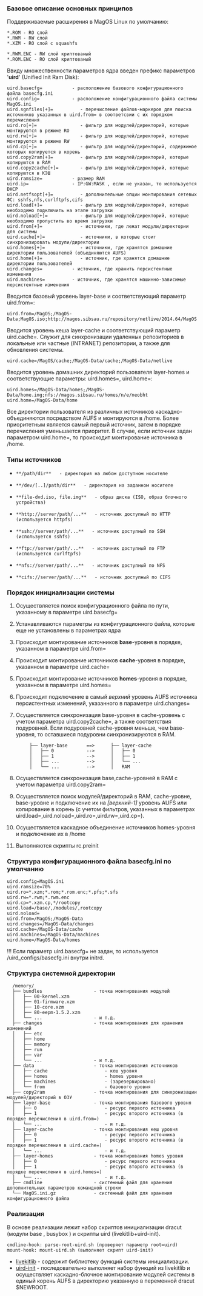 ### Базовое описание основных принципов

Поддерживаемые расширения в MagOS Linux по умолчанию:

    *.ROM - RO слой
    *.RWM - RW слой
    *.XZM - RO слой с squashfs 

    *.RWM.ENC - RW слой криптованый
    *.ROM.ENC - RO слой криптованый

Ввиду множественности параметров ядра введен префикс параметров '**uird**'  (Unified Init Ram Disk): 

    uird.basecfg=           - расположение базового конфигурационного файла basecfg.ini
    uird.config=            - расположение конфигурационного файла системы MagOS.ini
    uird.sgnfiles[+]=          - перечисление файлов-маркеров для поиска источников указанных в uird.from= в соответсвии с их порядком перечисления
    uird.ro[+]=                - фильтр для модулей/директорий, которые монтируются в режиме RO
    uird.rw[+]=                - фильтр для модулей/директорий, которые монтируются в режиме RW
    uird.cp[+]=                - фильтр для модулей/директорий, содержимое которых копируется в корень
    uird.copy2ram[+]=          - фильтр для модулей/директорий, которые копируются в RAM
    uird.copy2cache[+]=        - фильтр для модулей/директорий, которые копируются в КЭШ
    uird.ramsize=           - размер RAM
    uird.ip=                - IP:GW:MASK , если не указан, то используется DHCP
    uird.netfsopt[+]=          - дополнительные опции монтирования сетевых ФС: sshfs,nfs,curlftpfs,cifs
    uird.load[+]=              - фильтр для модулей/директорий, которые необходимо подключить на этапе загрузки
    uird.noload[+]=            - фильтр для модулей/директорий, которые необходимо пропустить во время загрузки
    uird.from[+]=              - источники, где лежат модули/директории для системы
    uird.cache[+]=             - источники, в которые стоит синхронизировать модули/директории 
    uird.homes[+]=             - источники, где хранятся домашние директории пользователей (объединяются AUFS) 
    uird.home[+]=              - источник, где хранятся домашние директории пользователей 
    uird.changes=           - источник, где хранить персистентные изменения
    uird.machines=          - источник, где хранятся машинно-зависимые персистентные изменения

Вводится базовый уровень layer-base и соответствующий параметр uird.from=:

    uird.from=/MagOS;/MagOS-Data;MagOS.iso;http://magos.sibsau.ru/repository/netlive/2014.64/MagOS

Вводится уровень кеша layer-cache и соответствующий параметр uird.cache=. Служит для синхронизации удаленных репозиториев в локальные или частные (INTRANET) репозитории, а также для обновления системы.

    uird.cache=/MagOS/cache;/MagOS-Data/cache;/MagOS-Data/netlive

Вводится уровень домашних директорий пользователя layer-homes и соответствующие параметры: uird.homes=, uird.home=:

    uird.homes=/MagOS-Data/homes;/MagOS-Data/home.img;nfs://magos.sibsau.ru/homes/n/e/neobht
    uird.home=/MagOS-Data/home

Все директории пользователя из различных источников каскадно-объединяются посредством AUFS и монтируются в /home. Более приоритетным является самый первый источник, затем в порядке перечисления уменьшается приоритет.
В случае, если источник задан параметром uird.home=, то происходит монтирование источника в /home.


### Типы источников

*     **/path/dir**   - директория на любом доступном носителе
*     **/dev/[..]/path/dir**   - директория на заданном носителе
*     **file-dvd.iso, file.img**   - образ диска (ISO, образ блочного устройства)
*     **http://server/path/...**   - источник доступный по HTTP (используется httpfs) 
*     **ssh://server/path/...**   - источник доступный по SSH (используется sshfs)
*     **ftp://server/path/...**   - источник доступный по FTP (используется curlftpfs)
*     **nfs://server/path/...**   - источник доступный по NFS 
*     **cifs://server/path/...**   - источник доступный по CIFS 

### Порядок инициализации системы

1. Осуществляется поиск конфигурационного файла по пути, указанному в параметре uird.basecfg=
2. Устанавливаются параметры из конфигурационного файла, которые еще не установлены в параметрах ядра
3. Происходит монтирование источников **base**-уровня в порядке, указанном в параметре uird.from= 
4. Происходит монтирование источников **cache**-уровня в порядке, указанном в параметре uird.cache= 
5. Происходит монтирование источников **homes**-уровня в порядке, указанном в параметре uird.homes= 
6. Происходит подключение в самый _верхний_ уровень AUFS источника персистентных изменений, указанного в параметре uird.changes=
7. Осуществляется синхронизация base-уровня в cache-уровень с учетом параметра uird.copy2cache=, а также соответствия подуровней. Если подуровней cache-уровня меньше, чем base-уровня, то оставшиеся подуровни синхронизируются в RAM.


            ├── layer-base       ==>      ├── layer-cache
            │   ├── 0            -->      │   ├── 0
            │   ├── 1            -->      │   ├── 1
            │   ├── ...          -->      │   └── ...
            │   └── ...          -->      │   RAM


8. Осуществляется синхронизация base,cache-уровней в RAM с учетом параметра uird.copy2ram=
9. Осуществляется поиск модулей/директорий в RAM, cache-уровне, base-уровне и подключение их на _[верхний-1]_ уровень AUFS или копирование в корень (с учетом фильтров, указанных в параметрах uird.load=,uird.noload=,uird.ro=,uird.rw=,uird.cp=).
10. Осуществляется каскадное объединение источников homes-уровня и подключение их в /home
11. Выполняются скрипты rc.preinit

### Структура конфигурационного файла basecfg.ini по умолчанию

    uird.config=MagOS.ini
    uird.ramsize=70%
    uird.ro=*.xzm;*.rom;*.rom.enc;*.pfs;*.sfs
    uird.rw=*.rwm;*.rwm.enc
    uird.cp=*.xzm.cp,*/rootcopy
    uird.load=/base/,/modules/,rootcopy
    uird.noload=
    uird.from=/MagOS;/MagOS-Data
    uird.changes=/MagOS-Data/changes
    uird.cache=/MagOS-Data/cache
    uird.machines=/MagOS-Data/machines
    uird.home=/MagOS-Data/homes
    
!!! Если параметр uird.basecfg= не задан, то используется /uird_configs/basecfg.ini внутри initrd.

### Структура системной директории 

      /memory/
      ├── bundles                   - точка монтирования модулей
      │   ├── 00-kernel.xzm
      │   ├── 01-firmware.xzm
      │   ├── 10-core.xzm
      │   ├── 80-eepm-1.5.2.xzm
      │   └── ...                   - и т.д.
      ├── changes                   - точка монтирования для хранения изменений 
      │   ├── etc
      │   ├── home
      │   ├── memory
      │   ├── run
      │   ├── var
      │   └── ...                   - и т.д.
      ├── data                      - точка монтирования источников
      │   ├── cache                     - кеш уровня
      │   ├── homes                     - homes уровня
      │   ├── machines                  - (зарезервировано)
      │   └── from                      - базового уровня
      ├── copy2ram                  - точка монтирования для синхронизации модулей/директорий в ОЗУ
      ├── layer-base                - точка монтирования базового уровня
      │   ├── 0                         - ресурс первого источника
      │   ├── 1                         - ресурс второго источника (в порядке перечисления в uird.from=)
      │   └── ...                       - и т.д.
      ├── layer-cache               - точка монтирования кеш уровня
      │   ├── 0                         - ресурс первого источника
      │   ├── 1                         - ресурс второго источника (в порядке перечисления в uird.cache=)
      │   └── ...                       - и т.д.
      ├── layer-homes               - точка монтирования homes уровня
      │   ├── 0                         - ресурс первого источника
      │   ├── 1                         - ресурс второго источника (в порядке перечисления в uird.homes=)
      │   └── ...                       - и т.д.
      ├── cmdline                   - системный файл для хранения дополнительных параметров командной строки
      └── MagOS.ini.gz              - системный файл для хранения конфигурационного файла


### Реализация

В основе реализации лежит набор скриптов инициализации dracut (модули base , busybox ) и скрипты uird (livekitlib+uird-init).

    cmdline-hook: parse-root-uird.sh (проверяет параметр root=uird)
    mount-hook: mount-uird.sh (выполняет скрипт uird-init)

* [livekitlib](https://github.com/neobht/uird/blob/master/modules.d/00uird/livekit/livekitlib) - содержит библиотеку функций системы инициализации.
* [uird-init](https://github.com/neobht/uird/blob/master/modules.d/00uird/livekit/uird-init) - последовательно выполняет набор функций из livekitlib и осуществляет каскадно-блочное монтирование модулей системы в единый корень AUFS в директорию указанную в переменной dracut $NEWROOT.

